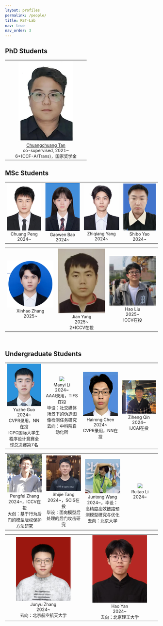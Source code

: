 ```yaml
---
layout: profiles
permalink: /people/
title: RST-Lab
nav: true
nav_order: 3
---
```




## PhD Students
<table  rules="none">
  <tr>
  <td  width="255" align="center">
      <center>
        <img src="../assets/img/people_imgs/tanchuangchuang.jpg" width=180 />
        <br/>
        <font color="AAAAAA"><a href="https://chuangchuangtan.github.io/">Chuangchuang Tan</a></font>
        <br/>co-supervised, 2021~<br/>6*(CCF-A/Trans)，国家奖学金
      </center>
    </td>
  </tr>
</table>


## MSc Students
<table  rules="none">
  <tr>
    <td  width="255" align="center">
      <center>
        <img src="../assets/img/people_imgs/pengchuang.jpg" width=180 />
        <br/>
        <font>Chuang Peng</font><br/> 
        2024~
      </center>
    </td>
    <td  width="255" align="center">
      <center>
        <img src="../assets/img/people_imgs/baogaowen.jpg" width=180 />
        <br/>
        <font>Gaowen Bao</font><br/>
        2024~
      </center>
    </td>
    <td  width="255" align="center">
      <center>
        <img src="../assets/img/people_imgs/yangzhiqiang.jpg" width=180 />
        <br/>
        <font>Zhiqiang Yang</font><br/>
        2024~
      </center>
    </td>
    <td  width="255" align="center">
      <center>
        <img src="../assets/img/people_imgs/yaoshibo.png" width=180 />
        <br/>
        <font>Shibo Yao</font><br/>
        2024~
      </center>
    </td>
  </tr>
</table>

<table  rules="none">
  <tr>
    <td  width="255" align="center">
      <center>
        <img src="../assets/img/people_imgs/zhangxinhao.jpg" width=180 />
        <br/>
        <font>Xinhao Zhang</font><br/> 
        2025~
      </center>
    </td>
    <td  width="255" align="center">
      <center>
        <img src="../assets/img/people_imgs/yangjian.jpg" width=180 />
        <br/>
        <font>Jian Yang</font><br/>
        2025~<br/>2*ICCV在投
      </center>
    </td>
    <td  width="255" align="center">
      <center>
        <img src="../assets/img/people_imgs/liuhao.jpg" width=180 />
        <br/>
        <font>Hao Liu</font><br/>
        2025~<br/>ICCV在投
      </center>
    </td>
  </tr>
</table> 
<br>

## Undergraduate Students
<table  rules="none">
  <tr>
    <td  width="255" align="center">
      <center>
        <img src="../assets/img/people_imgs/guoyuzhe.jpg" width=180 />
        <br/>
        <font>Yuzhe Guo</font><br/>
        2024~<br/>CVPR录用，NN在投<br/>ICPC国际大学生程序设计竞赛全球总决赛第7名
      </center>
    </td>
        <td  width="255" align="center">
      <center>
        <img src="../assets/img/people_imgs/limanyi.png" width=180 />
        <br/>
        <font>Manyi Li</font><br/> 
        2024~<br/>AAAI录用，TIFS在投<br/>
        毕设：社交媒体场景下的伪造图像检测任务研究<br/>去向：中科院自动化所
      </center>
    </td>
    <td  width="255" align="center">
      <center>
        <img src="../assets/img/people_imgs/chenhairong.jpg" width=180 />
        <br/>
        <font>Hairong Chen</font><br/>
        2024~<br/>CVPR录用，NN在投
      </center>
    </td>
    <td  width="255" align="center">
      <center>
        <img src="../assets/img/people_imgs/qinziheng.jpg" width=180 />
        <br/>
        <font>Ziheng Qin</font><br/>
        2024~<br/>IJCAI在投
      </center>
    </td>
  </tr>
</table>

<table  rules="none">
  <tr>
    <td  width="255" align="center">
      <center>
        <img src="../assets/img/people_imgs/zhangpengfei.jpg" width=180 />
        <br/>
        <font>Pengfei Zhang</font><br/> 
        2024~，ICCV在投<br/>大创：基于行为后门的模型版权保护方法研究
      </center>
    </td>
    <td  width="255" align="center">
      <center>
        <img src="../assets/img/people_imgs/tangshijie.jpg" width=180 />
        <br/>
        <font>Shijie Tang</font><br/>
        2024~，SCIS在投<br/>毕设：面向模型后处理的后门攻击研究
      </center>
    </td>
    <td  width="255" align="center">
      <center>
        <img src="../assets/img/people_imgs/wangjuntong.jpg" width=180 />
        <br/>
        <font>Juntong Wang</font><br/>
        2024~，毕设：高精度高效链路预测模型研究与优化<br/>去向：北京大学
      </center>
    </td>
        <td  width="255" align="center">
      <center>
        <img src="../assets/img/people_imgs/liruitao.png" width=180 />
        <br/>
        <font>Ruitao Li</font><br/>
        2024~
      </center>
    </td>
  </tr>
</table>

<table  rules="none">
  <tr>
    <td  width="255" align="center">
      <center>
        <img src="../assets/img/people_imgs/zhangjunyu.jpg" width=180 />
        <br/>
        <font>Junyu Zhang</font><br/> 
        2024~<br/>去向：北京航空航天大学
      </center>
    </td>
    <td  width="255" align="center">
      <center>
        <img src="../assets/img/people_imgs/yanhao.jpg" width=180 />
        <br/>
        <font>Hao Yan</font><br/>
        2024~<br/>去向：北京理工大学
      </center>
    </td>
  </tr>
</table>  
<br>
